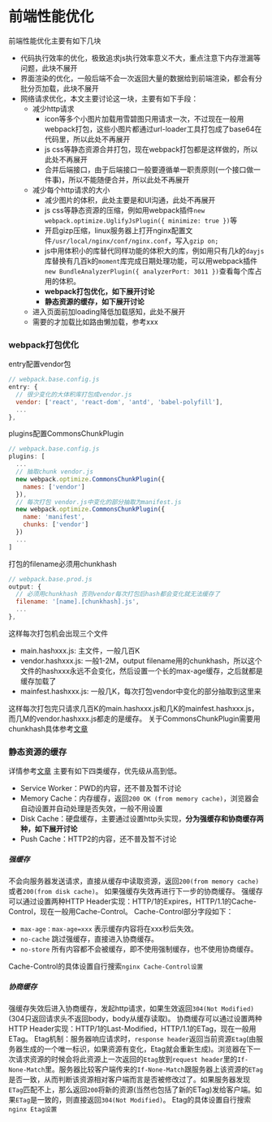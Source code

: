 # 前端性能优化
前端性能优化主要有如下几块
* 代码执行效率的优化，极致追求js执行效率意义不大，重点注意下内存泄漏等问题，此块不展开
* 界面渲染的优化，一般后端不会一次返回大量的数据给到前端渲染，都会有分批分页加载，此块不展开
* 网络请求优化，本文主要讨论这一块，主要有如下手段：
  * 减少http请求
    * icon等多个小图片加载用雪碧图只用请求一次，不过现在一般用webpack打包，这些小图片都通过url-loader工具打包成了base64在代码里，所以此处不再展开
    * js css等静态资源合并打包，现在webpack打包都是这样做的，所以此处不再展开
    * 合并后端接口，由于后端接口一般要遵循单一职责原则(一个接口做一件事)，所以不能随便合并，所以此处不再展开
  * 减少每个http请求的大小
    * 减少图片的体积，此处主要是和UI沟通，此处不再展开
    * js css等静态资源的压缩，例如用webpack插件`new webpack.optimize.UglifyJsPlugin({ minimize: true })`等
    * 开启gizp压缩，linux服务器上打开nginx配置文件`/usr/local/nginx/conf/nginx.conf`，写入`gzip on;`
    * js中用体积小的库替代同样功能的体积大的库，例如用只有几k的`dayjs`库替换有几百k的`moment`库完成日期处理功能，可以用webpack插件`new BundleAnalyzerPlugin({ analyzerPort: 3011 })`查看每个库占用的体积。
    * **webpack打包优化，如下展开讨论**
    * **静态资源的缓存，如下展开讨论**
  * 进入页面前加loading降低加载感知，此处不展开
  * 需要的才加载比如路由懒加载，参考xxx

### webpack打包优化
entry配置vendor包
``` javascript
// webpack.base.config.js
entry: {
  // 很少变化的大体积库打包成vendor.js
  vendor: ['react', 'react-dom', 'antd', 'babel-polyfill'],
  ...
},
```
plugins配置CommonsChunkPlugin
``` javascript
// webpack.base.config.js
plugins: [
  ...
  // 抽取chunk vendor.js
  new webpack.optimize.CommonsChunkPlugin({
    names: ['vendor']
  }),
  // 每次打包 vendor.js中变化的部分抽取为manifest.js
  new webpack.optimize.CommonsChunkPlugin({
    name: 'manifest',
    chunks: ['vendor']
  })
  ...
]
```
打包的filename必须用chunkhash
``` javascript
// webpack.base.prod.js
output: {
  // 必须用chunkhash 否则vendor每次打包后hash都会变化就无法缓存了
  filename: '[name].[chunkhash].js',
  ...
},
```
这样每次打包机会出现三个文件
  * main.hashxxx.js: 主文件，一般几百K
  * vendor.hashxxx.js: 一般1-2M，output filename用的chunkhash，所以这个文件的hashxxx永远不会变化，然后设置一个长的max-age缓存，之后就都是缓存加载了
  * mainfest.hashxxx.js: 一般几K，每次打包vendor中变化的部分抽取到这里来

这样每次打包完只请求几百K的main.hashxxx.js和几K的mainfest.hashxxx.js，而几M的vendor.hashxxx.js都走的是缓存。
关于CommonsChunkPlugin需要用chunkhash具体参考<a href="https://www.jb51.net/article/131865.htm" target="_blank">文章</a>

### 静态资源的缓存
详情参考<a href="https://www.jianshu.com/p/54cc04190252" target="_blank">文章</a>
主要有如下四类缓存，优先级从高到低。
* Service Worker：PWD的内容，还不普及暂不讨论
* Memory Cache：内存缓存，返回`200 OK (from memory cache)`，浏览器会自动设置并自动处理是否失效，一般不用设置
* Disk Cache：硬盘缓存，主要通过设置http头实现，**分为强缓存和协商缓存两种，如下展开讨论**
* Push Cache：HTTP2的内容，还不普及暂不讨论

##### 强缓存
不会向服务器发送请求，直接从缓存中读取资源，返回`200(from memory cache)`或者`200(from disk cache)`。
如果强缓存失效再进行下一步的协商缓存。
强缓存可以通过设置两种HTTP Header实现：HTTP/1的Expires，HTTP/1.1的Cache-Control，现在一般用Cache-Control。
Cache-Control部分字段如下：
* `max-age：max-age=xxx` 表示缓存内容将在xxx秒后失效。
* `no-cache` 跳过强缓存，直接进入协商缓存。
* `no-store` 所有内容都不会被缓存，即不使用强制缓存，也不使用协商缓存。

Cache-Control的具体设置自行搜索`nginx Cache-Control设置`

##### 协商缓存
强缓存失效后进入协商缓存，发起http请求，如果生效返回`304(Not Modified)`(304只返回请求头不返回body，body从缓存读取)。
协商缓存可以通过设置两种HTTP Header实现：HTTP/1的Last-Modified，HTTP/1.1的ETag，现在一般用ETag。
Etag机制：服务器响应请求时，`response header`返回当前资源`Etag`(由服务器生成的一个唯一标识，如果资源有变化，Etag就会重新生成)。浏览器在下一次请求资源的时候会将此资源上一次返回的`Etag`放到`request header`里的`If-None-Match`里。服务器比较客户端传来的`If-None-Match`跟服务器上该资源的`ETag`是否一致，从而判断该资源相对客户端而言是否被修改过了。如果服务器发现`ETag`匹配不上，那么返回`200`将新的资源(当然也包括了新的ETag)发给客户端。如果`ETag`是一致的，则直接返回`304(Not Modified)`。
Etag的具体设置自行搜索`nginx Etag设置`




